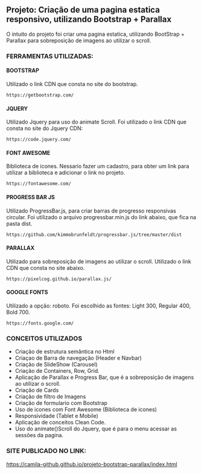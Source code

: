 ## Projeto: Criação de uma pagina estatica responsivo, utilizando Bootstrap + Parallax


O intuito do projeto foi criar uma pagina estatica, utilizando BootStrap + Parallax para sobreposição de imagens ao utilizar o scroll. 

### FERRAMENTAS UTILIZADAS:

#### BOOTSTRAP
Utilizado o link CDN que consta no site do bootstrap.
```
https://getbootstrap.com/
```

#### JQUERY 
Utilizado Jquery para uso do animate Scroll.
Foi utilizado o link CDN que consta no site do Jquery CDN:
```
https://code.jquery.com/
```

#### FONT AWESOME 
Biblioteca de icones.
Nessario fazer um cadastro, para obter um link para utilizar a biblioteca e adicionar o link no projeto.
```
https://fontawesome.com/
```

#### PROGRESS BAR JS
Utilizado ProgressBar.js, para criar barras de progresso responsivas circular.
Foi utilizado o arquivo progressbar.min.js do link abaixo, que fica na pasta dist.  
```
https://github.com/kimmobrunfeldt/progressbar.js/tree/master/dist
```

#### PARALLAX  
Utilizado para sobreposição de imagens ao utilizar o scroll.
Utilizado o link CDN que consta no site abaixo.
```
https://pixelcog.github.io/parallax.js/
```

#### GOOGLE FONTS 
Utilizado a opção: roboto. Foi escolhido as fontes: Light 300, Regular 400, Bold 700.
```
https://fonts.google.com/
```

### CONCEITOS UTILIZADOS

- Criação de estrutura semântica no Html
- Criaçao de Barra de navegação (Header e Navbar)
- Criação de SlideShow (Carousel)
- Criação de Containers, Row, Grid.
- Aplicação de Parallax e Progress Bar, que é a sobreposição de imagens ao utilizar o scroll.
- Criação de Cards
- Criação de filtro de Imagens
- Criação de formulario com Bootstrap
- Uso de icones com Font Awesome (Biblioteca de icones)
- Responsividade (Tablet e Mobile)
- Aplicação de conceitos Clean Code.
- Uso do animate()Scroll do Jquery, que é para o menu acessar as sessões da pagina.


### SITE PUBLICADO NO LINK:
https://camila-github.github.io/projeto-bootstrap-parallax/index.html

